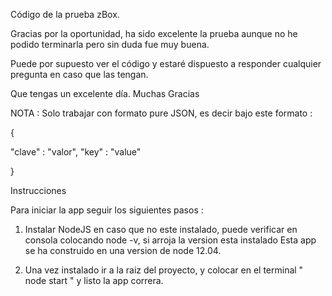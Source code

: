 Código de la prueba zBox.

Gracias por la oportunidad, ha sido excelente la prueba aunque no he podido terminarla pero sin duda fue muy buena.

Puede por supuesto ver el código y estaré dispuesto a responder cualquier pregunta en caso que las tengan.

Que tengas un excelente día. Muchas Gracias

NOTA : Solo trabajar con formato pure JSON, es decir bajo este formato : 

{

  "clave" : "valor",
  "key" : "value"

}

Instrucciones 

Para iniciar la app seguir los siguientes pasos :

1. Instalar NodeJS en caso que no este instalado, puede verificar en consola colocando node -v, si arroja la version esta instalado
Esta app se ha construido en una version de node 12.04.

2. Una vez instalado ir a la raiz del proyecto, y colocar en el terminal " node start " y listo la app correra.

